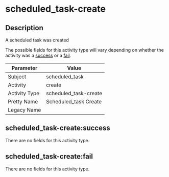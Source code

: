 scheduled_task-create
=====================

Description
-----------
A scheduled task was created

The possible fields for this activity type will vary depending on whether the activity was a [success](#scheduled_task-createsuccess) or a [fail](#scheduled_task-createfail).

| Parameter     | Value                 |
| ------------- | --------------------- |
| Subject       | scheduled_task        |
| Activity      | create                |
| Activity Type | scheduled_task-create |
| Pretty Name   | Scheduled_task Create |
| Legacy Name   |                       |

scheduled_task-create:success
-----------------------------

There are no fields for this activity type.


scheduled_task-create:fail
--------------------------

There are no fields for this activity type.
